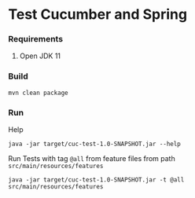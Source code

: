 # Test Cucumber and Spring

### Requirements

1. Open JDK 11

### Build

```shell
mvn clean package
```

### Run

Help
```shell
java -jar target/cuc-test-1.0-SNAPSHOT.jar --help
```
Run Tests with tag `@all` from feature files from path `src/main/resources/features`
```shell
java -jar target/cuc-test-1.0-SNAPSHOT.jar -t @all src/main/resources/features
```

